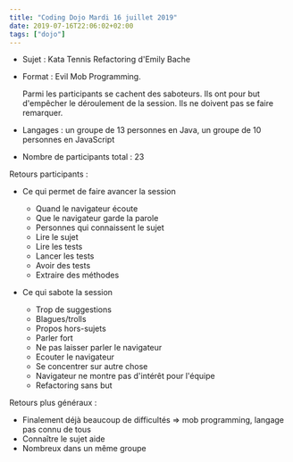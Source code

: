 ```yaml
---
title: "Coding Dojo Mardi 16 juillet 2019"
date: 2019-07-16T22:06:02+02:00
tags: ["dojo"]
---
```


- Sujet : Kata Tennis Refactoring d'Emily Bache
- Format : Evil Mob Programming.

    Parmi les participants se cachent des saboteurs. Ils ont pour but d'empêcher le déroulement de la session. Ils ne doivent pas se faire remarquer.

- Langages : un groupe de 13 personnes en Java, un groupe de 10 personnes en JavaScript

- Nombre de participants total : 23

Retours participants :

- Ce qui permet de faire avancer la session

    - Quand le navigateur écoute
    - Que le navigateur garde la parole
    - Personnes qui connaissent le sujet
    - Lire le sujet
    - Lire les tests
    - Lancer les tests
    - Avoir des tests
    - Extraire des méthodes

- Ce qui sabote la session

    - Trop de suggestions
    - Blagues/trolls
    - Propos hors-sujets
    - Parler fort
    - Ne pas laisser parler le navigateur
    - Ecouter le navigateur
    - Se concentrer sur autre chose
    - Navigateur ne montre pas d'intérêt pour l'équipe
    - Refactoring sans but

Retours plus généraux :

- Finalement déjà beaucoup de difficultés => mob programming, langage pas connu de tous
- Connaître le sujet aide
- Nombreux dans un même groupe
